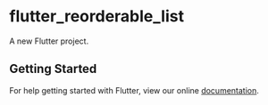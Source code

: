 # flutter_reorderable_list

A new Flutter project.

## Getting Started

For help getting started with Flutter, view our online
[documentation](https://flutter.io/).
